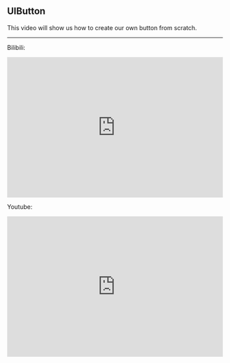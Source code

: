 ## UIButton
This video will show us how to create our own button from scratch.

<hr>
<p>Bilibili:</p>
<div style="position: relative; width: 100%; height: 0; padding-bottom: 65%;">
<iframe src="https://player.bilibili.com/player.html?bvid=BV1up4y1p7TV&page=1" scrolling="no" border="0" frameborder="no" framespacing="0" allowfullscreen="true" style="position: absolute; width: 100%; height: 100%; left: 0; top: 0;"> </iframe>
</div>

<p>Youtube:</p>
<div style="position: relative; width: 100%; height: 0; padding-bottom: 65%;">
<iframe src="https://www.youtube.com/embed/RVaHVtFZDU4" frameborder="0" allow="accelerometer; autoplay; clipboard-write; encrypted-media; gyroscope; picture-in-picture" allowfullscreen="true" style="position: absolute; width: 100%; height: 100%; left: 0; top: 0;"></iframe>
</div>
